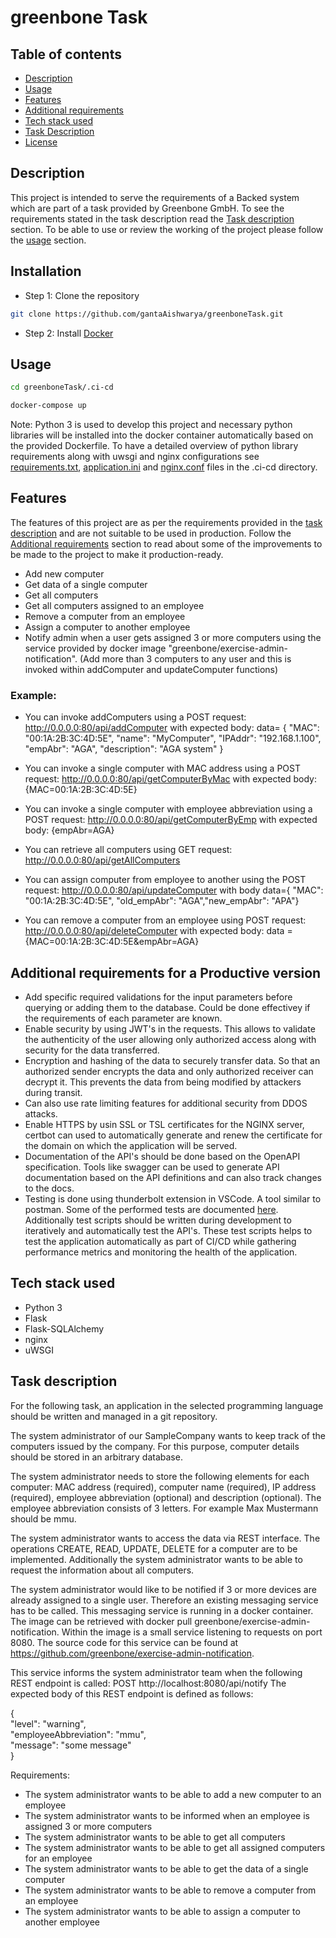 # greenbone Task
## Table of contents
* [Description](#Description)
* [Usage](#usage)
* [Features](#Features)
* [Additional requirements](#Additional-requirements-for-a-Productive-version)
* [Tech stack used](#Tech-stack-used)
* [Task Description](#Task-description)
* [License](#License)

## Description
This project is intended to serve the requirements of a Backed system which are part of a task provided by Greenbone GmbH. To see the requirements stated in the task description read the [Task description](#Task-description) section. To be able to use or review the working of the project please follow the [usage](#usage) section.

## Installation 
- Step 1: Clone the repository
```bash 
git clone https://github.com/gantaAishwarya/greenboneTask.git 
```
- Step 2: Install [Docker](https://www.docker.com/get-started/)

## Usage

``` bash
cd greenboneTask/.ci-cd
```
```bash
docker-compose up
```
Note: Python 3 is used to develop this project and necessary python libraries will be installed into the docker container automatically based on the provided Dockerfile. To have a detailed overview of python library requirements along with uwsgi and nginx configurations see [requirements.txt](https://github.com/gantaAishwarya/greenboneTask/blob/main/resources/requirements.txt), [application.ini](https://github.com/gantaAishwarya/greenboneTask/blob/main/resources/application.ini) and [nginx.conf](https://github.com/gantaAishwarya/greenboneTask/blob/main/resources/nginx.conf) files in the .ci-cd directory.
## Features

The features of this project are as per the requirements provided in the [task description](#task-description) and are not suitable to be used in production. Follow the [Additional requirements](#Additional-requirements-for-a-Productive-version) section to read about some of the improvements to be made to the project to make it production-ready. 

- Add new computer 
- Get data of a single computer 
- Get all computers
- Get all computers assigned to an employee 
- Remove a computer from an employee 
- Assign a computer to another employee 
- Notify admin when a user gets assigned 3 or more computers using the service provided by docker image "greenbone/exercise-admin-notification". (Add more than 3 computers to any user and this is invoked within addComputer and updateComputer functions)

### Example:
- You can invoke addComputers using a POST request: http://0.0.0.0:80/api/addComputer with expected body:
 data= { "MAC": "00:1A:2B:3C:4D:5E",
  "name": "MyComputer",
  "IPAddr": "192.168.1.100",
"empAbr": "AGA",
"description": "AGA system" }

- You can invoke a single computer with MAC address using a POST request: http://0.0.0.0:80/api/getComputerByMac with expected body:
{MAC=00:1A:2B:3C:4D:5E}

- You can invoke a single computer with employee abbreviation using a POST request: http://0.0.0.0:80/api/getComputerByEmp with expected body:
{empAbr=AGA}

- You can retrieve all computers using GET request: http://0.0.0.0:80/api/getAllComputers

- You can assign computer from employee to another using the POST request:  http://0.0.0.0:80/api/updateComputer with body data={ "MAC": "00:1A:2B:3C:4D:5E", "old_empAbr": "AGA","new_empAbr": "APA"}

- You can remove a computer from an employee using POST request: http://0.0.0.0:80/api/deleteComputer with expected body: data = {MAC=00:1A:2B:3C:4D:5E&empAbr=AGA}


## Additional requirements for a Productive version
- Add specific required validations for the input parameters before querying or adding them to the database. Could be done effectivey if the requirements of each parameter are known.
- Enable security by using JWT's in the requests. This allows to validate the authenticity of the user allowing only authorized access along with security for the data transferred.
- Encryption and hashing of the data to securely transfer data. So that an authorized sender encrypts the data and only authorized receiver can decrypt it. This prevents the data from being modified by attackers during transit.
- Can also use rate limiting features for additional security from DDOS attacks.
- Enable HTTPS by usin SSL or TSL certificates for the NGINX server, certbot can used to automatically generate and renew the certificate for the domain on which the application will be served.
- Documentation of the API's should be done based on the OpenAPI specification. Tools like swagger can be used to generate API documentation based on the API definitions and can also track changes to the docs.
- Testing is done using thunderbolt extension in VSCode. A tool similar to postman. Some of the performed tests are documented [here](#https://github.com/gantaAishwarya/greenboneTask/raw/main/test/testDocument.docx). Additionally test scripts should be written during development to iteratively and automatically test the API's. These test scripts helps to test the application automatically as part of CI/CD while gathering performance metrics and monitoring the health of the application. 

## Tech stack used
- Python 3
- Flask
- Flask-SQLAlchemy
- nginx
- uWSGI

## Task description
For the following task, an application in the selected programming language should be written and managed in a git repository.

The system administrator of our SampleCompany wants to keep track of the computers issued by the company. For this purpose, computer details should be stored in an arbitrary database.

The system administrator needs to store the following elements for each computer: MAC 
address (required), computer name (required), IP address (required), employee abbreviation 
(optional) and description (optional). The employee abbreviation consists of 3 letters. For 
example Max Mustermann should be mmu.

The system administrator wants to access the data via REST interface. The operations 
CREATE, READ, UPDATE, DELETE for a computer are to be implemented. Additionally 
the system administrator wants to be able to request the information about all computers. 

The system administrator would like to be notified if 3 or more devices are already assigned 
to a single user. Therefore an existing messaging service has to be called. This messaging 
service is running in a docker container. The image can be retrieved with docker pull 
greenbone/exercise-admin-notification. Within the image is a small service listening to 
requests on port 8080. The source code for this service can be found at 
https://github.com/greenbone/exercise-admin-notification. 

This service informs the system administrator team when the following REST endpoint is 
called: POST http://localhost:8080/api/notify The expected body of this REST 
endpoint is defined as follows: 
 
{  
    "level": "warning",  
    "employeeAbbreviation": "mmu",   
    "message": "some message"   
 } 

Requirements:
- The system administrator wants to be able to add a new computer to an employee 
- The system administrator wants to be informed when an employee is assigned 3 or 
more computers 
- The system administrator wants to be able to get all computers 
- The system administrator wants to be able to get all assigned computers for an 
employee 
- The system administrator wants to be able to get the data of a single computer 
- The system administrator wants to be able to remove a computer from an employee 
- The system administrator wants to be able to assign a computer to another employee


